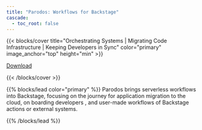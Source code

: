 ```yaml
---
title: "Parodos: Workflows for Backstage"
cascade:
  - toc_root: false
---
```


{{< blocks/cover title="Orchestrating Systems | Migrating Code Infrastructure | Keeping Developers in Sync"  color="primary" image_anchor="top" height="min" >}}

<div class="mx-auto">
	<a class="btn btn-lg btn-secondary me-3 mb-4" href="https://example.org">
		Download <i class="fa-brands fa-github ms-2"></i>
	</a>
</div>

{{< /blocks/cover >}}

{{% blocks/lead color="primary" %}}
Parodos brings serverless workflows into Backstage, focusing on the journey for application migration to the cloud, on boarding developers , and user-made workflows of Backstage actions or external systems.

{{% /blocks/lead %}}

